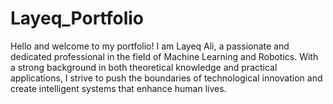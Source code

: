 # Layeq_Portfolio
Hello and welcome to my portfolio! I am Layeq Ali, a passionate and dedicated professional in the field of Machine Learning and Robotics. With a strong background in both theoretical knowledge and practical applications, I strive to push the boundaries of technological innovation and create intelligent systems that enhance human lives. 
